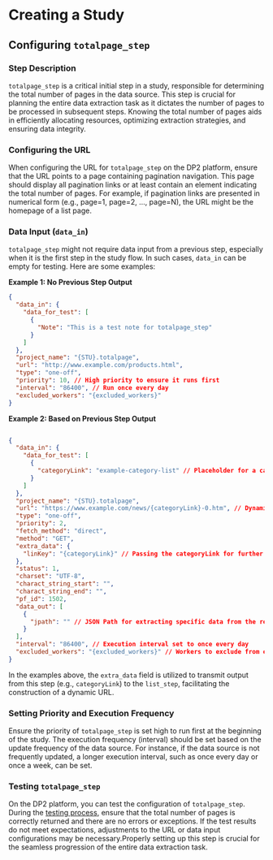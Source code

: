 # Creating a Study

## Configuring `totalpage_step`

### Step Description

`totalpage_step` is a critical initial step in a study, responsible for determining the total number of pages in the data source. This step is crucial for planning the entire data extraction task as it dictates the number of pages to be processed in subsequent steps. Knowing the total number of pages aids in efficiently allocating resources, optimizing extraction strategies, and ensuring data integrity.

### Configuring the URL

When configuring the URL for `totalpage_step` on the DP2 platform, ensure that the URL points to a page containing pagination navigation. This page should display all pagination links or at least contain an element indicating the total number of pages. For example, if pagination links are presented in numerical form (e.g., page=1, page=2, ..., page=N), the URL might be the homepage of a list page.

### Data Input (`data_in`)

`totalpage_step` might not require data input from a previous step, especially when it is the first step in the study flow. In such cases, `data_in` can be empty for testing. Here are some examples:

**Example 1: No Previous Step Output**

```json
{
  "data_in": {
    "data_for_test": [
      {
        "Note": "This is a test note for totalpage_step"
      }
    ]
  },
  "project_name": "{STU}.totalpage",
  "url": "http://www.example.com/products.html",
  "type": "one-off",
  "priority": 10, // High priority to ensure it runs first
  "interval": "86400", // Run once every day
  "excluded_workers": "{excluded_workers}"
}
```

**Example 2: Based on Previous Step Output**

```json

{
  "data_in": {
    "data_for_test": [
      {
        "categoryLink": "example-category-list" // Placeholder for a category link from a previous step
      }
    ]
  },
  "project_name": "{STU}.totalpage",
  "url": "https://www.example.com/news/{categoryLink}-0.htm", // Dynamic URL construction using categoryLink
  "type": "one-off",
  "priority": 2,
  "fetch_method": "direct",
  "method": "GET",
  "extra_data": {
    "linKey": "{categoryLink}" // Passing the categoryLink for further processing
  },
  "status": 1,
  "charset": "UTF-8",
  "charact_string_start": "",
  "charact_string_end": "",
  "pf_id": 1502,
  "data_out": [
    {
      "jpath": "" // JSON Path for extracting specific data from the response, left empty as an example
    }
  ],
  "interval": "86400", // Execution interval set to once every day
  "excluded_workers": "{excluded_workers}" // Workers to exclude from executing this task
}
```


In the examples above, the `extra_data` field is utilized to transmit output from this step (e.g., `categoryLink`) to the `list_step`, facilitating the construction of a dynamic URL.

### Setting Priority and Execution Frequency

Ensure the priority of `totalpage_step` is set high to run first at the beginning of the study. The execution frequency (interval) should be set based on the update frequency of the data source. For instance, if the data source is not frequently updated, a longer execution interval, such as once every day or once a week, can be set.

### Testing `totalpage_step`

On the DP2 platform, you can test the configuration of `totalpage_step`. During the [testing process](https://github.com/HzaCode/DP2-for-Beginners/blob/main/Jexter%20Configuration%EF%BC%9AExtract%20the%20Total%20Number%20of%20Pages%20in%20%60totalpage_step%60.md), ensure that the total number of pages is correctly returned and there are no errors or exceptions. If the test results do not meet expectations, adjustments to the URL or data input configurations may be necessary.Properly setting up this step is crucial for the seamless progression of the entire data extraction task.
